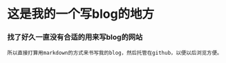 # 这是我的一个写blog的地方

### 找了好久一直没有合适的用来写blog的网站

```
所以直接打算用markdown的方式来书写我的blog，然后托管在github，以便以后浏览方便。
```

